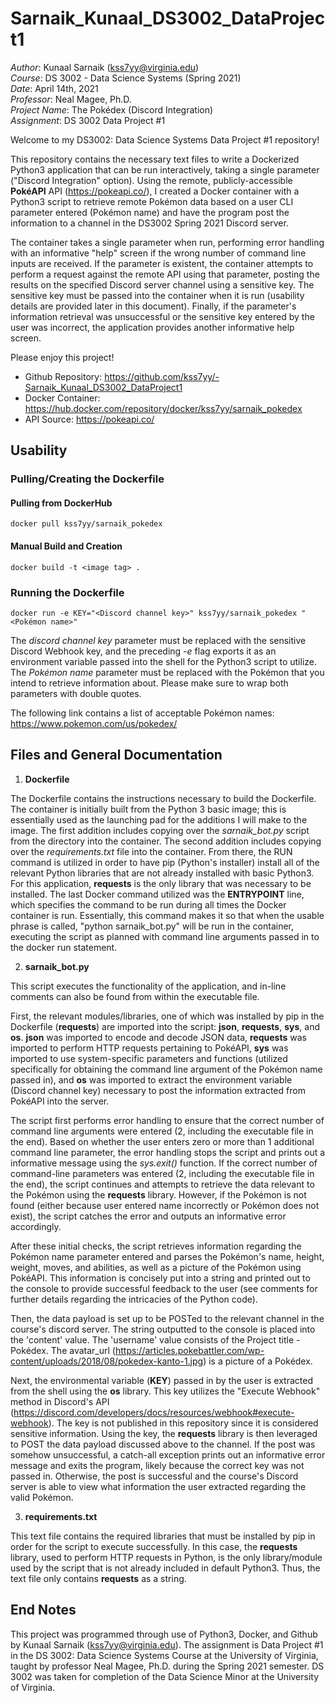 # Sarnaik_Kunaal_DS3002_DataProject1

*Author*: Kunaal Sarnaik (kss7yy@virginia.edu)<br/>
*Course*: DS 3002 - Data Science Systems (Spring 2021)<br/>
*Date*: April 14th, 2021<br/>
*Professor*: Neal Magee, Ph.D.<br/>
*Project Name*: The Pokédex (Discord Integration)<br/>
*Assignment*: DS 3002 Data Project #1<br/>

Welcome to my DS3002: Data Science Systems Data Project #1 repository!

This repository contains the necessary text files to write a Dockerized Python3 application that can be run interactively, taking a single parameter ("Discord Integration" option). Using the remote, publicly-accessible **PokéAPI** API (https://pokeapi.co/), I created a Docker container with a Python3 script to retrieve remote Pokémon data based on a user CLI parameter entered (Pokémon name) and have the program post the information to a channel in the DS3002 Spring 2021 Discord server.

The container takes a single parameter when run, performing error handling with an informative "help" screen if the wrong number of command line inputs are received. If the parameter is existent, the container attempts to perform a request against the remote API using that parameter, posting the results on the specified Discord server channel using a sensitive key. The sensitive key must be passed into the container when it is run (usability details are provided later in this document). Finally, if the parameter's information retrieval was unsuccessful or the sensitive key entered by the user was incorrect, the application provides another informative help screen.

Please enjoy this project!

- Github Repository: https://github.com/kss7yy/-Sarnaik_Kunaal_DS3002_DataProject1
- Docker Container: https://hub.docker.com/repository/docker/kss7yy/sarnaik_pokedex
- API Source: https://pokeapi.co/

## Usability

### Pulling/Creating the Dockerfile

#### Pulling from DockerHub

```
docker pull kss7yy/sarnaik_pokedex
```

#### Manual Build and Creation

```
docker build -t <image tag> .
```

### Running the Dockerfile

```
docker run -e KEY="<Discord channel key>" kss7yy/sarnaik_pokedex "<Pokémon name>"
```

The *discord channel key* parameter must be replaced with the sensitive Discord Webhook key, and the preceding *-e* flag exports it as an environment variable passed into the shell for the Python3 script to utilize. The *Pokémon name* parameter must be replaced with the Pokémon that you intend to retrieve information about. Please make sure to wrap both parameters with double quotes.

The following link contains a list of acceptable Pokémon names: https://www.pokemon.com/us/pokedex/

## Files and General Documentation

1. **Dockerfile**

The Dockerfile contains the instructions necessary to build the Dockerfile. The container is initially built from the Python 3 basic image; this is essentially used as the launching pad for the additions I will make to the image. The first addition includes copying over the *sarnaik_bot.py* script from the directory into the container. The second addition includes copying over the *requirements.txt* file into the container. From there, the RUN command is utilized in order to have pip (Python's installer) install all of the relevant Python libraries that are not already installed with basic Python3. For this application, **requests** is the only library that was necessary to be installed. The last Docker command utilized was the **ENTRYPOINT** line, which specifies the command to be run during all times the Docker container is run. Essentially, this command makes it so that when the usable phrase is called, "python sarnaik_bot.py" will be run in the container, executing the script as planned with command line arguments passed in to the docker run statement.

2. **sarnaik_bot.py**

This script executes the functionality of the application, and in-line comments can also be found from within the executable file. 

First, the relevant modules/libraries, one of which was installed by pip in the Dockerfile (**requests**) are imported into the script: **json**, **requests**, **sys**, and **os**. **json** was imported to encode and decode JSON data, **requests** was imported to perform HTTP requests pertaining to PokéAPI, **sys** was imported to use system-specific parameters and functions (utilized specifically for obtaining the command line argument of the Pokémon name passed in), and **os** was imported to extract the environment variable (Discord channel key) necessary to post the information extracted from PokéAPI into the server.

The script first performs error handling to ensure that the correct number of command line arguments were entered (2, including the executable file in the end). Based on whether the user enters zero or more than 1 additional command line parameter, the error handling stops the script and prints out a informative message using the *sys.exit()* function. If the correct number of command-line parameters was entered (2, including the executable file in the end), the script continues and attempts to retrieve the data relevant to the Pokémon using the **requests** library. However, if the Pokémon is not found (either because user entered name incorrectly or Pokémon does not exist), the script catches the error and outputs an informative error accordingly.

After these initial checks, the script retrieves information regarding the Pokémon name parameter entered and parses the Pokémon's name, height, weight, moves, and abilities, as well as a picture of the Pokémon using PokéAPI. This information is concisely put into a string and printed out to the console to provide successful feedback to the user (see comments for further details regarding the intricacies of the Python code).

Then, the data payload is set up to be POSTed to the relevant channel in the course's discord server. The string outputted to the console is placed into the 'content' value. The 'username' value consists of the Project title - Pokédex. The avatar_url (https://articles.pokebattler.com/wp-content/uploads/2018/08/pokedex-kanto-1.jpg) is a picture of a Pokédex. 

Next, the environmental variable (**KEY**) passed in by the user is extracted from the shell using the **os** library. This key utilizes the "Execute Webhook" method in Discord's API (https://discord.com/developers/docs/resources/webhook#execute-webhook). The key is not published in this repository since it is considered sensitive information. Using the key, the **requests** library is then leveraged to POST the data payload discussed above to the channel. If the post was somehow unsuccessful, a catch-all exception prints out an informative error message and exits the program, likely because the correct key was not passed in. Otherwise, the post is successful and the course's Discord server is able to view what information the user extracted regarding the valid Pokémon.

3. **requirements.txt**

This text file contains the required libraries that must be installed by pip in order for the script to execute successfully. In this case, the **requests** library, used to perform HTTP requests in Python, is the only library/module used by the script that is not already included in default Python3. Thus, the text file only contains **requests** as a string.

## End Notes

This project was programmed through use of Python3, Docker, and Github by Kunaal Sarnaik (kss7yy@virginia.edu). The assignment is Data Project #1 in the DS 3002: Data Science Systems Course at the University of Virginia, taught by professor Neal Magee, Ph.D. during the Spring 2021 semester. DS 3002 was taken for completion of the Data Science Minor at the University of Virginia.
